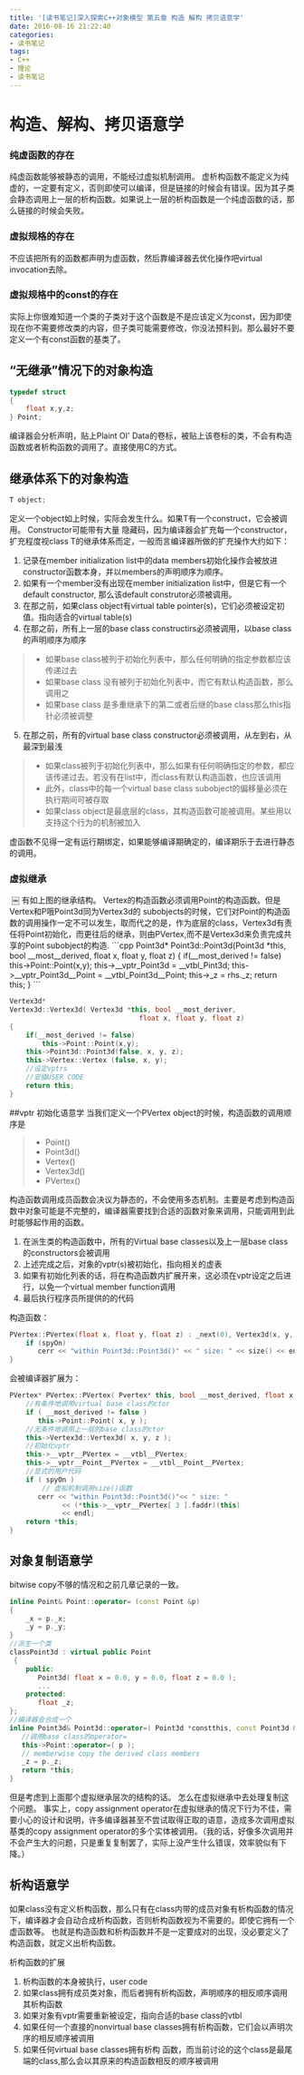 ```yaml
---
title: '[读书笔记]深入探索C++对象模型 第五章 构造 解构 拷贝语意学'
date: 2016-08-16 21:22:40
categories: 
- 读书笔记
tags:
- C++
- 理论
- 读书笔记
---
```

# 构造、解构、拷贝语意学

### 纯虚函数的存在
纯虚函数能够被静态的调用，不能经过虚拟机制调用。
虚析构函数不能定义为纯虚的，一定要有定义，否则即使可以编译，但是链接的时候会有错误。因为其子类会静态调用上一层的析构函数。如果说上一层的析构函数是一个纯虚函数的话，那么链接的时候会失败。
### 虚拟规格的存在
不应该把所有的函数都声明为虚函数，然后靠编译器去优化操作吧virtual invocation去除。
### 虚拟规格中的const的存在
实际上你很难知道一个类的子类对于这个函数是不是应该定义为const，因为即使现在你不需要修改类的内容，但子类可能需要修改，你没法预料到。那么最好不要定义一个有const函数的基类了。
## “无继承”情况下的对象构造
```cpp
typedef struct
{
    float x,y,z;
} Point;
```
编译器会分析声明，贴上Plaint OI' Data的卷标，被贴上该卷标的类，不会有构造函数或者析构函数的调用了。直接使用C的方式。
<!--more-->
##  继承体系下的对象构造
```cpp
T object;
```
定义一个object如上时候，实际会发生什么。如果T有一个construct，它会被调用。
Constructor可能带有大量 隐藏码，因为编译器会扩充每一个constructor，扩充程度视class T的继承体系而定，一般而言编译器所做的扩充操作大约如下：
1. 记录在member initialization list中的data members初始化操作会被放进constructor函数本身，并以members的声明顺序为顺序。
2. 如果有一个member没有出现在member initialization list中，但是它有一个default constructor, 那么该default construtor必须被调用。
3. 在那之前，如果class object有virtual table pointer(s)，它们必须被设定初值。指向适合的virtual table(s)
4. 在那之前，所有上一层的base class constructirs必须被调用，以base class的声明顺序为顺序
> * 如果base class被列于初始化列表中，那么任何明确的指定参数都应该传递过去
> * 如果base class 没有被列于初始化列表中，而它有默认构造函数，那么调用之
> * 如果base class 是多重继承下的第二或者后继的base class那么this指针必须被调整
5. 在那之前，所有的virtual base class constructor必须被调用，从左到右，从最深到最浅
> * 如果class被列于初始化列表中，那么如果有任何明确指定的参数，都应该传递过去。若没有在list中，而class有默认构造函数，也应该调用
> * 此外，class中的每一个virtual base class subobject的偏移量必须在执行期间可被存取
> * 如果class object是最底层的class，其构造函数可能被调用。某些用以支持这个行为的机制被加入


虚函数不见得一定有运行期绑定，如果能够编译期确定的，编译期乐于去进行静态的调用。

### 虚拟继承


<img src="/img/20160818 inside C++ 0.jpg" alt=""/>
￼
有如上图的继承结构。
Vertex的构造函数必须调用Point的构造函数。但是Vertex和P哦Point3d同为Vertex3d的 subobjects的时候，它们对Point的构造函数的调用操作一定不可以发生，取而代之的是，作为底层的class，Vertex3d有责任将Point初始化，而更往后的继承，则由PVertex,而不是Vertex3d来负责完成共享的Point subobject的构造.
```cpp
Point3d*
Point3d::Point3d(Point3d *this, bool __most__derived,
                            float x, float y, float z)
{
    if(__most_derived != false)
        this->Point::Point(x,y);
    this->__vptr_Point3d = __vtbl_Pint3d;
    this->__vptr_Point3d__Point = __vtbl_Point3d__Point;
    this->_z = rhs._z;
    return this;
}
```

```cpp
Vertex3d*
Vertex3d::Vertex3d( Vertex3d *this, bool __most_deriver,
                                float x, float y, float z)
{
    if(__most_derived != false)
        this->Point::Point(x,y);
    this->Point3d::Point3d(false, x, y, z);
    this->Vertex::Vertex (false, x, y);
    //设定vptrs
    //安插USER CODE
    return this;
}
```
##vptr 初始化语意学
当我们定义一个PVertex object的时候，构造函数的调用顺序是
> * Point()
> * Point3d()
> * Vertex()
> * Vertex3d()
> * PVertex()

 构造函数调用成员函数会决议为静态的，不会使用多态机制。主要是考虑到构造函数中对象可能是不完整的，编译器需要找到合适的函数对象来调用，只能调用到此时能够起作用的函数。

1. 在派生类的构造函数中，所有的Virtual base classes以及上一层base class的constructors会被调用
2. 上述完成之后，对象的vptr(s)被初始化，指向相关的虚表
3. 如果有初始化列表的话，将在构造函数内扩展开来，这必须在vptr设定之后进行，以免一个virtual member function调用
4. 最后执行程序员所提供的的代码

构造函数：
```cpp
PVertex::PVertex(float x, float y, float z) : _next(0), Vertex3d(x, y, z), Point(x, y) {
    if (spyOn)
       cerr << "within Point3d::Point3d()" << " size: " << size() << endl;
}
```
会被编译器扩展为：
```cpp
PVertex* PVertex::PVertex( Pvertex* this, bool __most_derived, float x, float y, float z )  {
    //有条件地调用virtual base class的ctor
    if ( __most_derived != false )
       this->Point::Point( x, y );
    //无条件地调用上一层的base class的ctor
    this->Vertex3d::Vertex3d( x, y, z );
    //初始化vptr
    this->__vptr__PVertex = __vtbl__PVertex;
    this->__vptr__Point__PVertex = __vtbl__Point__PVertex;
    //显式的用户代码
    if ( spyOn )
        // 虚拟机制调用size()函数
       cerr << "within Point3d::Point3d()"<< " size: "
             << (*this->__vptr__PVertex[ 3 ].faddr)(this)
             << endl;
    return *this;
}
```
## 对象复制语意学
bitwise copy不够的情况和之前几章记录的一致。
```cpp
inline Point& Point::operator= (const Point &p)
{
    _x = p._x;
    _y = p._y;
}
//派生一个类
classPoint3d : virtual public Point
 {
    public:
       Point3d( float x = 0.0, y = 0.0, float z = 0.0 );
       ...
    protected:
       float _z;
};
//编译器会合成一个
inline Point3d& Point3d::operator=( Point3d *constthis, const Point3d &p ) {
   //调用base class的operator=
   this->Point::operator=( p );
   // memberwise copy the derived class members
   _z = p._z;
   return *this;
}
```
但是考虑到上面那个虚拟继承层次的结构的话。
怎么在虚拟继承中去处理复制这个问题。
事实上，copy assignment operator在虚拟继承的情况下行为不佳，需要小心的设计和说明，许多编译器甚至不尝试取得正取的语意，造成多次调用虚拟基类的copy assignment operator的多个实体被调用。（我的话，好像多次调用并不会产生大的问题，只是重复复制罢了，实际上没产生什么错误，效率貌似有下降。）

## 析构语意学
如果class没有定义析构函数，那么只有在class内带的成员对象有析构函数的情况下，编译器才会自动合成析构函数，否则析构函数视为不需要的。即使它拥有一个虚函数等。
也就是构造函数和析构函数并不是一定要成对的出现，没必要定义了构造函数，就定义出析构函数。

析构函数的扩展
1. 析构函数的本身被执行，user code
2. 如果class拥有成员类对象，而后者拥有析构函数，声明顺序的相反顺序调用其析构函数
3. 如果对象有vptr需要重新被设定，指向合适的base class的vtbl
4. 如果任何一个直接的nonvirtual base classes拥有析构函数，它们会以声明次序的相反顺序被调用
5. 如果任何virtual base classes拥有析构 函数，而当前讨论的这个class是最尾端的class,那么会以其原来的构造函数相反的顺序被调用
